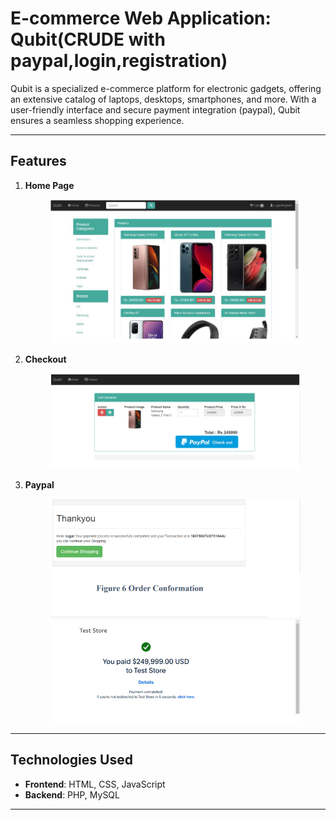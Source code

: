 # E-commerce Web Application: Qubit(CRUDE with paypal,login,registration)

Qubit is a specialized e-commerce platform for electronic gadgets, offering an extensive catalog of laptops, desktops, smartphones, and more. With a user-friendly interface and secure payment integration (paypal), Qubit ensures a seamless shopping experience.

---

## Features

1. **Home Page**  
   <p align="center">
      <img src="./screenshots/1.png" alt="Main page" width="400">
   </p>
   

2. **Checkout**  
   <p align="center">
      <img src="./screenshots/2.png" alt="Cart" width="400">
   </p>
  

3. **Paypal**  
   <p align="center">
      <img src="./screenshots/3.png" alt="Paypal" width="400">
   </p>

---

## Technologies Used
- **Frontend**: HTML, CSS, JavaScript  
- **Backend**: PHP, MySQL  




---

